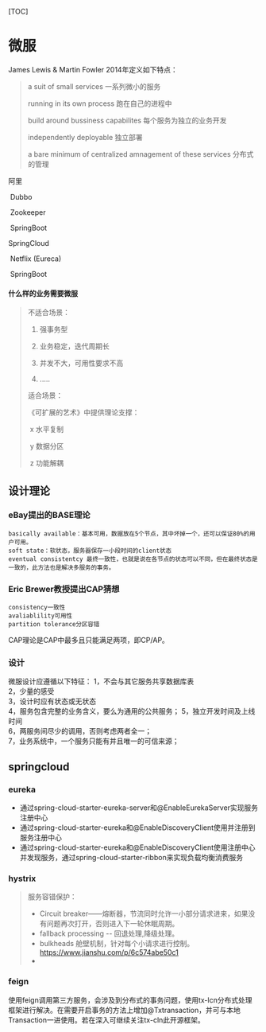 [TOC]

# 微服

James Lewis &  Martin Fowler 2014年定义如下特点：

> a suit of small services 一系列微小的服务
>
> running in its own process  跑在自己的进程中
>
> build around bussiness capabilites    每个服务为独立的业务开发
>
> independently deployable   独立部署
>
>  a bare minimum of centralized amnagement of these services   分布式的管理 

阿里

​	Dubbo

​	Zookeeper

​	SpringBoot

SpringCloud

​	Netflix (Eureca)

​	SpringBoot

#### 什么样的业务需要微服

> 不适合场景：
> 1. 强事务型
>
> 2. 业务稳定，迭代周期长
>
> 3. 并发不大，可用性要求不高
>
> 4. .....
>
> 适合场景：
>
> 《可扩展的艺术》中提供理论支撑：
>
> ​	 x   水平复制
>
> ​     y  数据分区
>
> ​     z  功能解耦







##  设计理论
### eBay提出的BASE理论
	basically available：基本可用，数据放在5个节点，其中坏掉一个，还可以保证80%的用户可用。
	soft state：软状态，服务器保存一小段时间的client状态
	eventual consistentcy 最终一致性，也就是说在各节点的状态可以不同，但在最终状态是一致的，此方法也是解决多服务的事务。
### Eric Brewer教授提出CAP猜想
	consistency一致性
	avaliablility可用性
	partition tolerance分区容错 
CAP理论是CAP中最多且只能满足两项，即CP/AP。

### 设计
微服设计应遵循以下特征：
1，不会与其它服务共享数据库表  
2，少量的感受  
3，设计时应有状态或无状态  
4，服务包含完整的业务含义，要么为通用的公共服务；
5，独立开发时间及上线时间  
6，两服务间尽少的调用，否则考虑两者全一；   
7，业务系统中，一个服务只能有并且唯一的可信来源；



## springcloud 
### eureka

- 通过spring-cloud-starter-eureka-server和@EnableEurekaServer实现服务注册中心
- 通过spring-cloud-starter-eureka和@EnableDiscoveryClient使用并注册到服务注册中心
- 通过spring-cloud-starter-eureka和@EnableDiscoveryClient使用注册中心并发现服务，通过spring-cloud-starter-ribbon来实现负载均衡消费服务

### hystrix
> 服务容错保护：
> * Circuit breaker——熔断器，节流同时允许一小部分请求进来，如果没有问题再次打开，否则进入下一轮休眠周期。
> * fallback processing -- 回退处理,降级处理。
> * bulkheads 舱壁机制，针对每个小请求进行控制。
>   https://www.jianshu.com/p/6c574abe50c1
> * 


### feign
使用feign调用第三方服务，会涉及到分布式的事务问题，使用tx-lcn分布式处理框架进行解决。在需要开启事务的方法上增加@Txtransaction，并可与本地Transaction一进使用。若在深入可继续关注tx-cln此开源框架。